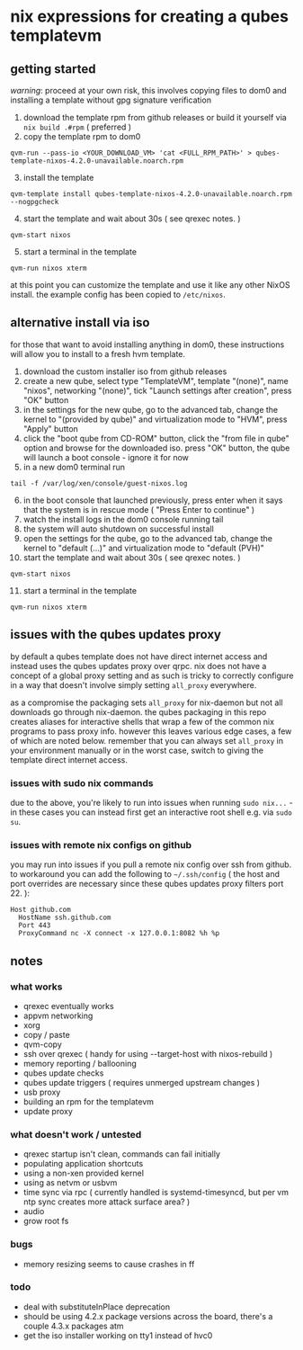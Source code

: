 # nix expressions for creating a qubes templatevm

## getting started

*warning*: proceed at your own risk, this involves copying files to dom0 and installing a template
without gpg signature verification

1. download the template rpm from github releases or build it yourself via `nix build .#rpm` ( preferred )
2. copy the template rpm to dom0
```
qvm-run --pass-io <YOUR_DOWNLOAD_VM> 'cat <FULL_RPM_PATH>' > qubes-template-nixos-4.2.0-unavailable.noarch.rpm
```
3. install the template
```
qvm-template install qubes-template-nixos-4.2.0-unavailable.noarch.rpm --nogpgcheck
```
4. start the template and wait about 30s ( see qrexec notes. )
```
qvm-start nixos
```
5. start a terminal in the template
```
qvm-run nixos xterm
```

at this point you can customize the template and use it like any other NixOS install. the example config has been copied to `/etc/nixos`.

## alternative install via iso

for those that want to avoid installing anything in dom0, these instructions will allow you to install to
a fresh hvm template.

1. download the custom installer iso from github releases
2. create a new qube, select type "TemplateVM", template "(none)", name "nixos", networking "(none)", tick "Launch settings after creation", press "OK" button
3. in the settings for the new qube, go to the advanced tab, change the kernel to "(provided by qube)" and virtualization mode to "HVM", press "Apply" button
4. click the "boot qube from CD-ROM" button, click the "from file in qube" option and browse for the downloaded iso. press "OK" button, the qube will launch a boot console - ignore it for now
5. in a new dom0 terminal run
```
tail -f /var/log/xen/console/guest-nixos.log
```
6. in the boot console that launched previously, press enter when it says that the system is in rescue mode ( "Press Enter to continue" )
7. watch the install logs in the dom0 console running tail
8. the system will auto shutdown on successful install
9. open the settings for the qube, go to the advanced tab, change the kernel to "default (...)" and virtualization mode to "default (PVH)"
10. start the template and wait about 30s ( see qrexec notes. )
```
qvm-start nixos
```
11. start a terminal in the template
```
qvm-run nixos xterm
```

## issues with the qubes updates proxy

by default a qubes template does not have direct internet access and instead uses the qubes updates proxy
over qrpc. nix does not have a concept of a global proxy setting and as such is tricky to correctly 
configure in a way that doesn't involve simply setting `all_proxy` everywhere. 

as a compromise the packaging sets `all_proxy` for nix-daemon but not all downloads go through nix-daemon. the qubes packaging in this repo creates aliases for interactive shells that wrap a few of the common nix programs to pass proxy info. however this leaves various edge cases, a few of which are noted below. remember that you can always set `all_proxy` in your environment manually or in the worst case, switch to giving the template direct internet access.

### issues with sudo nix commands

due to the above, you're likely to run into issues when running `sudo nix...` - in these cases you can instead first get an interactive root shell e.g. via `sudo su`.

### issues with remote nix configs on github

you may run into issues if you pull a remote nix config over ssh from github. to workaround
you can add the following to `~/.ssh/config` ( the host and port overrides are necessary since these
qubes updates proxy filters port 22. ):
```
Host github.com
  HostName ssh.github.com
  Port 443
  ProxyCommand nc -X connect -x 127.0.0.1:8082 %h %p
```

## notes

### what works
- qrexec eventually works
- appvm networking
- xorg
- copy / paste
- qvm-copy
- ssh over qrexec ( handy for using --target-host with nixos-rebuild )
- memory reporting / ballooning
- qubes update checks
- qubes update triggers ( requires unmerged upstream changes )
- usb proxy
- building an rpm for the templatevm
- update proxy

### what doesn't work / untested
- qrexec startup isn't clean, commands can fail initially
- populating application shortcuts
- using a non-xen provided kernel
- using as netvm or usbvm
- time sync via rpc ( currently handled is systemd-timesyncd, but per vm ntp sync creates more attack surface area? )
- audio
- grow root fs

### bugs
- memory resizing seems to cause crashes in ff

### todo
- deal with substituteInPlace deprecation
- should be using 4.2.x package versions across the board, there's a couple 4.3.x packages atm
- get the iso installer working on tty1 instead of hvc0
